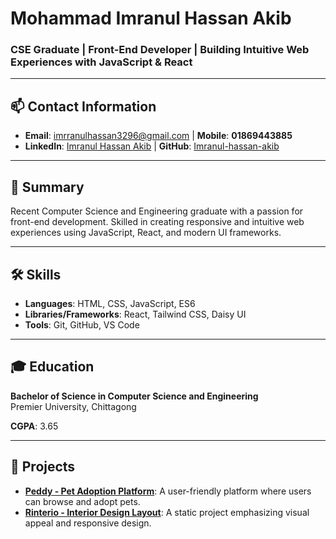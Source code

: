 # Mohammad Imranul Hassan Akib

### CSE Graduate | Front-End Developer | Building Intuitive Web Experiences with JavaScript & React  

---

## 📫 Contact Information
- **Email**: [imrranulhassan3296@gmail.com](mailto:imrranulhassan3296@gmail.com) | **Mobile**: **01869443885**
- **LinkedIn**: [Imranul Hassan Akib](https://www.linkedin.com/in/mohammad-imranul-hassan-akib-73a510245/) | **GitHub**: [Imranul-hassan-akib](https://github.com/Imranul-hassan) 
  

---

## 📝 Summary
Recent Computer Science and Engineering graduate with a passion for front-end development. Skilled in creating responsive and intuitive web experiences using JavaScript, React, and modern UI frameworks. 

---

## 🛠️ Skills
- **Languages**: HTML, CSS, JavaScript, ES6
- **Libraries/Frameworks**: React, Tailwind CSS, Daisy UI
- **Tools**: Git, GitHub, VS Code

---

## 🎓 Education
**Bachelor of Science in Computer Science and Engineering**  
Premier University, Chittagong

**CGPA**: 3.65

---

## 📂 Projects
- **[Peddy - Pet Adoption Platform](https://github.com/Imranul-hassan/pet_adoption_platform_javascript)**: A user-friendly platform where users can browse and adopt pets.
- **[Rinterio - Interior Design Layout](https://imranul-hassan.github.io/interio-design-tailwind/)**: A static project emphasizing visual appeal and responsive design.
